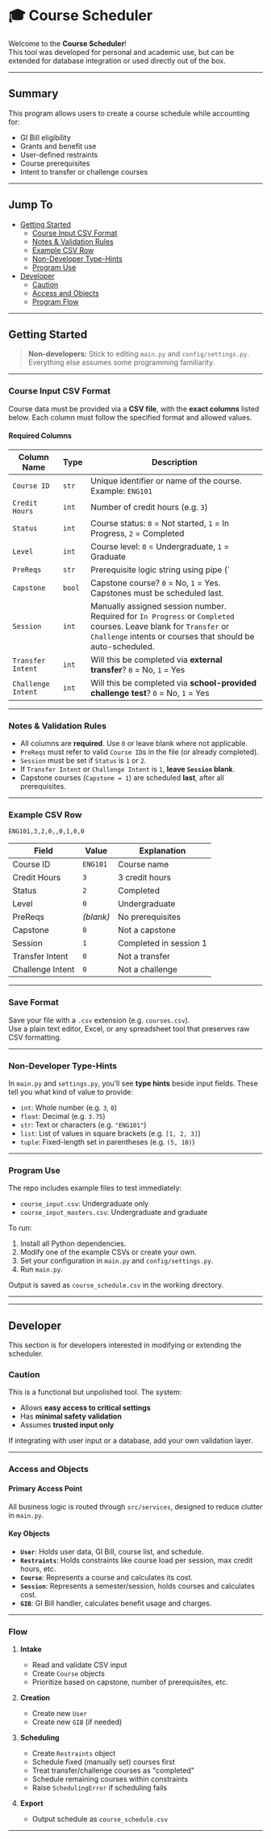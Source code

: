 # 🎓 Course Scheduler

Welcome to the **Course Scheduler**!  
This tool was developed for personal and academic use, but can be extended for database integration or used directly out of the box.

---

## Summary

This program allows users to create a course schedule while accounting for:

- GI Bill eligibility
- Grants and benefit use
- User-defined restraints
- Course prerequisites
- Intent to transfer or challenge courses

---

## Jump To

- [Getting Started](#getting-started)
  - [Course Input CSV Format](#-course-input-csv-format)
  - [Notes & Validation Rules](#notes--validation-rules)
  - [Example CSV Row](#example-csv-row)
  - [Non-Developer Type-Hints](#non-developer-type-hints)
  - [Program Use](#program-use)
- [Developer](#developer)
  - [Caution](#caution)
  - [Access and Objects](#access-and-objects)
  - [Program Flow](#flow)

---

##  Getting Started

> **Non-developers:** Stick to editing `main.py` and `config/settings.py`. Everything else assumes some programming familiarity.

---

### Course Input CSV Format

Course data must be provided via a **CSV file**, with the **exact columns** listed below. Each column must follow the specified format and allowed values.

#### Required Columns

| Column Name         | Type     | Description |
|---------------------|----------|-------------|
| `Course ID`         | `str`    | Unique identifier or name of the course. Example: `ENG101` |
| `Credit Hours`      | `int`    | Number of credit hours (e.g. `3`) |
| `Status`            | `int`    | Course status: `0` = Not started, `1` = In Progress, `2` = Completed |
| `Level`             | `int`    | Course level: `0` = Undergraduate, `1` = Graduate |
| `PreReqs`           | `str`    | Prerequisite logic string using pipe (`|`) separators. Items in brackets `[]` are treated as OR conditions. Items outside are treated as AND. <br><br>ℹ️ *Example format is shown in `course_input.csv` (example file included).* |
| `Capstone`          | `bool`   | Capstone course? `0` = No, `1` = Yes. Capstones must be scheduled last. |
| `Session`           | `int`    | Manually assigned session number. Required for `In Progress` or `Completed` courses. Leave blank for `Transfer` or `Challenge` intents or courses that should be auto-scheduled. |
| `Transfer Intent`   | `int`    | Will this be completed via **external transfer**? `0` = No, `1` = Yes |
| `Challenge Intent`  | `int`    | Will this be completed via **school-provided challenge test**? `0` = No, `1` = Yes |

---

### Notes & Validation Rules

- All columns are **required**. Use `0` or leave blank where not applicable.
- `PreReqs` must refer to valid `Course ID`s in the file (or already completed).
- `Session` must be set if `Status` is `1` or `2`.
- If `Transfer Intent` or `Challenge Intent` is `1`, **leave `Session` blank**.
- Capstone courses (`Capstone = 1`) are scheduled **last**, after all prerequisites.

---

### Example CSV Row

```
ENG101,3,2,0,,0,1,0,0
```

| Field              | Value | Explanation |
|--------------------|--------|-------------|
| Course ID          | `ENG101` | Course name |
| Credit Hours       | `3`      | 3 credit hours |
| Status             | `2`      | Completed |
| Level              | `0`      | Undergraduate |
| PreReqs            | *(blank)* | No prerequisites |
| Capstone           | `0`      | Not a capstone |
| Session            | `1`      | Completed in session 1 |
| Transfer Intent    | `0`      | Not a transfer |
| Challenge Intent   | `0`      | Not a challenge |

---

### Save Format

Save your file with a `.csv` extension (e.g. `courses.csv`).  
Use a plain text editor, Excel, or any spreadsheet tool that preserves raw CSV formatting.

---

### Non-Developer Type-Hints

In `main.py` and `settings.py`, you’ll see **type hints** beside input fields. These tell you what kind of value to provide:

- `int`: Whole number (e.g. `3`, `0`)
- `float`: Decimal (e.g. `3.75`)
- `str`: Text or characters (e.g. `"ENG101"`)
- `list`: List of values in square brackets (e.g. `[1, 2, 3]`)
- `tuple`: Fixed-length set in parentheses (e.g. `(5, 10)`)

---

### Program Use

The repo includes example files to test immediately:

- `course_input.csv`: Undergraduate only
- `course_input_masters.csv`: Undergraduate and graduate

To run:

1. Install all Python dependencies.
2. Modify one of the example CSVs or create your own.
3. Set your configuration in `main.py` and `config/settings.py`.
4. Run `main.py`.

Output is saved as `course_schedule.csv` in the working directory.

---
---

## Developer

This section is for developers interested in modifying or extending the scheduler.

### Caution

This is a functional but unpolished tool. The system:

- Allows **easy access to critical settings**
- Has **minimal safety validation**
- Assumes **trusted input only**

If integrating with user input or a database, add your own validation layer.

---

### Access and Objects

#### Primary Access Point

All business logic is routed through `src/services`, designed to reduce clutter in `main.py`.

#### Key Objects

- **`User`**: Holds user data, GI Bill, course list, and schedule.
- **`Restraints`**: Holds constraints like course load per session, max credit hours, etc.
- **`Course`**: Represents a course and calculates its cost.
- **`Session`**: Represents a semester/session, holds courses and calculates cost.
- **`GIB`**: GI Bill handler, calculates benefit usage and charges.

---

### Flow

1. **Intake**
   - Read and validate CSV input
   - Create `Course` objects
   - Prioritize based on capstone, number of prerequisites, etc.

2. **Creation**
   - Create new `User`
   - Create new `GIB` (if needed)

3. **Scheduling**
   - Create `Restraints` object
   - Schedule fixed (manually set) courses first
   - Treat transfer/challenge courses as "completed"
   - Schedule remaining courses within constraints
   - Raise `SchedulingError` if scheduling fails

4. **Export**
   - Output schedule as `course_schedule.csv`

---
